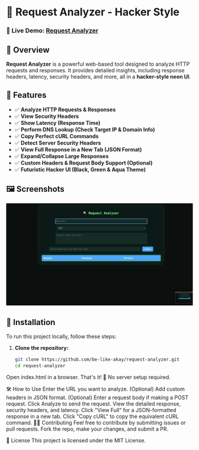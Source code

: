 # 🚀 Request Analyzer - Hacker Style  

### 🔗 Live Demo: [Request Analyzer](https://be-like-akay.github.io/request-analyzer/)  

## 📌 Overview  
**Request Analyzer** is a powerful web-based tool designed to analyze HTTP requests and responses. It provides detailed insights, including response headers, latency, security headers, and more, all in a **hacker-style neon UI**.  

## 🎨 Features  
- ✅ **Analyze HTTP Requests & Responses**  
- ✅ **View Security Headers**  
- ✅ **Show Latency (Response Time)**  
- ✅ **Perform DNS Lookup (Check Target IP & Domain Info)**  
- ✅ **Copy Perfect cURL Commands**  
- ✅ **Detect Server Security Headers**  
- ✅ **View Full Response in a New Tab (JSON Format)**  
- ✅ **Expand/Collapse Large Responses**  
- ✅ **Custom Headers & Request Body Support (Optional)**  
- ✅ **Futuristic Hacker UI (Black, Green & Aqua Theme)**  

## 🖼️ Screenshots  
![Request Analyzer UI](screenshot.png)  

## 📂 Installation  
To run this project locally, follow these steps:  

1. **Clone the repository:**  
   ```bash
   git clone https://github.com/be-like-akay/request-analyzer.git
   cd request-analyzer

Open index.html in a browser.
That's it! 🎉 No server setup required.

🛠️ How to Use
Enter the URL you want to analyze.
(Optional) Add custom headers in JSON format.
(Optional) Enter a request body if making a POST request.
Click Analyze to send the request.
View the detailed response, security headers, and latency.
Click "View Full" for a JSON-formatted response in a new tab.
Click "Copy cURL" to copy the equivalent cURL command.
👨‍💻 Contributing
Feel free to contribute by submitting issues or pull requests.
Fork the repo, make your changes, and submit a PR.

📜 License
This project is licensed under the MIT License.

